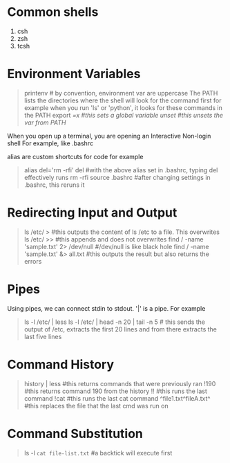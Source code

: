 # Common shells
1. csh
2. zsh
3. tcsh

# Environment Variables
> printenv # by convention, environment var are uppercase
The PATH lists the directories where the shell will look for the command first
for example when you run 'ls' or 'python', it looks for these commands in the PATH
> export <var>=x #this sets a global variable 
> unset <var> #this unsets the var from PATH


When you open up a terminal, you are opening an Interactive Non-login shell
For example, like .bashrc

alias are custom shortcuts for code
for example
> alias del='rm -rfi'
> del #with the above alias set in .bashrc, typing del effectively runs rm -rfi
> source .bashrc #after changing settings in .bashrc, this reruns it


# Redirecting Input and Output
> ls /etc/ > <dest> #this outputs the content of ls /etc to a file. This overwrites
> ls /etc/ >> <dest> #this appends and does not overwrites
> find / -name 'sample.txt' 2> /dev/null #/dev/null is like black hole
> find / -name 'sample.txt' &> all.txt #this outputs the result but also returns the errors


# Pipes
Using pipes, we can connect stdin to stdout. '|' is a pipe. For example
> ls -l /etc/ | less 
> ls -l /etc/ | head -n 20 | tail -n 5 # this sends the output of /etc, extracts the first 20 lines and from there
extracts the last five lines


# Command History
> history | less #this returns commands that were previously ran
> !190 #this returns command 190 from the history
> !! #this runs the last command
> !cat #this runs the last cat command
> ^file1.txt^fileA.txt^ #this replaces the file that the last cmd was run on


# Command Substitution
> ls -l `cat file-list.txt` #a backtick will execute first
> 

